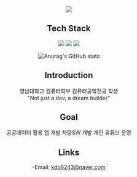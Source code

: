 <div align="center">
  <img src="https://capsule-render.vercel.app/api?type=waving&animation=twinkling&customColorList=0,2,3&height=290&section=header&text=DamWoo's-nl-profile%20&fontSize=80" />

## Tech Stack
<img src="https://img.shields.io/badge/C-A8B9CC?style=for-the-badge&logo=C&logoColor=white">
<img src="https://img.shields.io/badge/C++-00599C?style=for-the-badge&logo=C++&logoColor=white">
<img src="https://img.shields.io/badge/Python-3776AB?style=for-the-badge&logo=Python&logoColor=white">

![Anurag's GitHub stats](https://github-readme-stats.vercel.app/api?username=KimDamWoo&show_icons=true&theme=cobalt)

## Introduction
영남대학교 컴퓨터학부 컴퓨터공학전공 학생<br>"Not just a dev, a dream builder"

## Goal
공공데이터 활용 앱 개발
차량SW 개발
개인 유튜브 운영

## Links
-Email: kdo6243@naver.com

</div>
<!--
**KimDamWoo/KimDamWoo** is a ✨ _special_ ✨ repository because its `README.md` (this file) appears on your GitHub profile.

Here are some ideas to get you started:

- 🔭 I’m currently working on ...
- 🌱 I’m currently learning ...
- 👯 I’m looking to collaborate on ...
- 🤔 I’m looking for help with ...
- 💬 Ask me about ...
- 📫 How to reach me: ...
- 😄 Pronouns: ...
- ⚡ Fun fact: ...
-->
